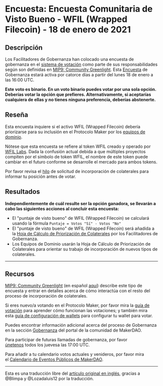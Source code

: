# Encuesta: Encuesta Comunitaria de Visto Bueno **- WFIL (Wrapped Filecoin) - 18 de enero de 2021**

## **Descripción**

Los Facilitadores de Gobernanza han colocado una encuesta de gobernanza en el [sistema de votación](https://vote.makerdao.com/polling) como parte de sus responsabilidades según son definidas en [MIP9: Community Greenlight](https://github.com/makerdao/mips/blob/Accepted/MIP9/mip9.md). Esta [Encuesta](https://community-development.makerdao.com/en/learn/governance/on-chain-gov) de Gobernanza estará activa por catorce días a partir del lunes 18 de enero a las 16:00 UTC.

**Este voto es binario. En un voto binario puedes votar por una sola opción. Deberías votar la opción que prefieres. Alternativamente, si aceptarías cualquiera de ellas y no tienes ninguna preferencia, deberías abstenerte.**

## **Reseña**

Esta encuesta inquiere si el activo WFIL (Wrapped Filecoin) debería priorizarse para su inclusión en el Protocolo Maker por los [equipos de dominio](https://github.com/makerdao/mips/blob/Accepted/MIP7/mip7.md#mip7c2-the-current-domain-roles-list).

Nótese que esta encuesta se refiere al token WFIL creado y operado por [WFIL Labs](https://wfil.network/). Dada la confusión actual debida a que múltiples proyectos compiten por el símbolo de token WFIL, el nombre de este token puede cambiar en el futuro conforme se desarrolle el mercado para ambos tokens.

Por favor revisa el [hilo](https://forum.makerdao.com/t/alsowfil-wrapped-filecoin-mip6-collateral-onboarding-application/5480) de solicitud de incorporación de colaterales para informar tu posición antes de votar.

## Resultados

**Independientemente de cuál resulte ser la opción ganadora, se llevarán a cabo las siguientes acciones al concluir esta encuesta:**

- El "puntaje de visto bueno" de WFIL (Wrapped Filecoin) se calculará usando la fórmula `Puntaje = Votos "Sí" - Votos "No"`
- El "puntaje de visto bueno" de WFIL (Wrapped Filecoin) será añadida a la [Hoja de Cálculo de Priorización de Colaterales](https://docs.google.com/spreadsheets/d/1IX9e2fyfz7djtDMKn5gMyGsyFxHoY75GncMbAjnSXrM/edit#gid=0) por los Facilitadores de Gobernanza.
- Los Equipos de Dominio usarán la Hoja de Cálculo de Priorización de Colaterales para orientar su trabajo de incorporación de nuevos tipos de colaterales.

---

## **Recursos**

[MIP9: Community Greenlight](https://github.com/makerdao/mips/blob/Accepted/MIP9/mip9.md) (en español [aquí](https://forum.makerdao.com/c/latin-america/24)) describe este tipo de encuesta y entrar en detalles acerca de cómo interactúa con el resto del proceso de incorporación de colaterales.

Si eres nuevo/a votando en el Protocolo Maker, por favor mira la [guía de votación](https://community-development.makerdao.com/en/learn/governance/how-voting-works/) para aprender cómo funcionan las votaciones; y también mira esta [guía de configuración de wallets](https://community-development.makerdao.com/en/learn/governance/voting-setup/) para configurar tu wallet para votar.

Puedes encontrar información adicional acerca del proceso de Gobernanza en la sección [Gobernanza](https://community-development.makerdao.com/en/learn/governance) del portal de la comunidad de MakerDAO.

Para participar de futuras llamadas de gobernanza, por favor [únetenos](https://github.com/makerdao/community/tree/master/governance/governance-and-risk-meetings) todos los juevesa las 17:00 UTC.

Para añadir a tu calendario votos actuales y venideros, por favor mira el [Calendario de Eventos Públicos de MakerDAO](https://calendar.google.com/calendar/embed?src=makerdao.com_3efhm2ghipksegl009ktniomdk%40group.calendar.google.com&ctz=UTC&mode=week&showCalendars=0&showPrint=0).

---

Esta es una traducción libre del [artículo original en inglés](https://github.com/makerdao/community/blob/master/governance/polls/MIP9%20Community%20Greenlight%20Poll%20-%20alsoWFIL%20-%20%20January%2018,%202021.md), gracias a @Blimpa y @Lozadaluis12 por la traducción.
